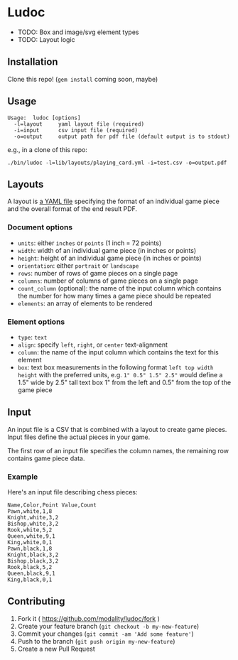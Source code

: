 # Ludoc

* TODO: Box and image/svg element types
* TODO: Layout logic

## Installation

Clone this repo! (`gem install` coming soon, maybe)

## Usage

```
Usage:  ludoc [options]
  -l=layout     yaml layout file (required)
  -i=input      csv input file (required)
  -o=output     output path for pdf file (default output is to stdout)
```

e.g., in a clone of this repo:

```
./bin/ludoc -l=lib/layouts/playing_card.yml -i=test.csv -o=output.pdf
```

## Layouts

A layout is [a YAML file](https://github.com/modality/ludoc/blob/master/lib/layouts/playing_card.yml) specifying the format of an individual game piece and the overall format of the end result PDF.

### Document options
* `units`: either `inches` or `points` (1 inch = 72 points)
* `width`: width of an individual game piece (in inches or points)
* `height`: height of an individual game piece (in inches or points)
* `orientation`: either `portrait` or `landscape`
* `rows`: number of rows of game pieces on a single page
* `columns`: number of columns of game pieces on a single page
* `count_column` (optional): the name of the input column which contains the number for how many times a game piece should be repeated
* `elements`: an array of elements to be rendered

### Element options
* `type`: `text`
* `align`: specify `left`, `right`, or `center` text-alignment
* `column`: the name of the input column which contains the text for this element
* `box`: text box measurements in the following format `left top width height` with the preferred units, e.g. `1" 0.5" 1.5" 2.5"` would define a 1.5" wide by 2.5" tall text box 1" from the left and 0.5" from the top of the game piece

## Input

An input file is a CSV that is combined with a layout to create game pieces. Input files define the actual pieces in your game.

The first row of an input file specifies the column names, the remaining row contains game piece data.

### Example

Here's an input file describing chess pieces:

```
Name,Color,Point Value,Count
Pawn,white,1,8
Knight,white,3,2
Bishop,white,3,2
Rook,white,5,2
Queen,white,9,1
King,white,0,1
Pawn,black,1,8
Knight,black,3,2
Bishop,black,3,2
Rook,black,5,2
Queen,black,9,1
King,black,0,1
```

## Contributing

1. Fork it ( https://github.com/modality/ludoc/fork )
2. Create your feature branch (`git checkout -b my-new-feature`)
3. Commit your changes (`git commit -am 'Add some feature'`)
4. Push to the branch (`git push origin my-new-feature`)
5. Create a new Pull Request
